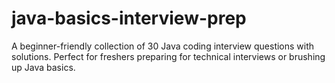 # java-basics-interview-prep
A beginner-friendly collection of 30 Java coding interview questions with solutions. Perfect for freshers preparing for technical interviews or brushing up Java basics.
